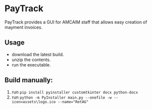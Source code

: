 # PayTrack
PayTrack provides a GUI for AMCAIM staff that allows easy creation of mayment invoices.

## Usage
- download the latest build.
- unzip the contents.
- run the executable.

## Build manually:
1. run ```pip install pyinstaller customtkinter docx python-docx``` 
2. run ```python -m PyInstaller main.py --onefile -w --icon=assets\logo.ico --name="RetAG"```
